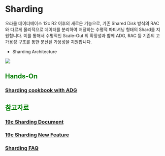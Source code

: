 <H1>Sharding</H1>

오라클 데이터베이스 12c R2 이후의 새로운 기능으로, 기존 Shared Disk 방식의 RAC와 다르게 물리적으로 데이터를 분리하여 저장하는 수평적 파티셔닝 형태의 Shard를 지원합니다. 이를 통해서 수평적인 Scale-Out 의 확장성과 함께 ADG, RAC 등 기존의 고가용성 구조를 통한 분산된 가용성을 지원합니다.
- Sharding Architecture
<img src="https://docs.oracle.com/en/database/oracle/oracle-database/12.2/cncpt/img/admin_3v_134a.png">


<H2><font color="green"> Hands-On</fornt></H2>
<H3><a href="https://www.oracle.com/technetwork/database/availability/sharding-oracle-cloud-cookbook-3588768.pdf"> Sharding cookbook with ADG </a></H3>

<H2><font color="green"> 참고자료 </fornt></H2>
<H3><a href="https://docs.oracle.com/en/database/oracle/oracle-database/19/shard/sharding-deployment.html#GUID-F99B8742-4089-4E77-87D4-4691EA932207"> 
19c Sharding Document </a> </H3>
<H3><a href="https://www.oracle.com/a/tech/docs/sharding-19c-new-features.pdf">
19c Sharding New Feature </a> </H3>
<H3><a href="https://www.oracle.com/technetwork/database/availability/sharding-faq-3610620.pdf"> Sharding FAQ </a></H3>
